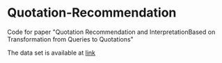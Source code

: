 # Quotation-Recommendation
Code for paper "Quotation Recommendation and InterpretationBased on Transformation from Queries to Quotations"

The data set is available at [link](https://github.com/Lingzhi-WANG/Dataset-Multi-turn-Conversation-with-Quotation) 
